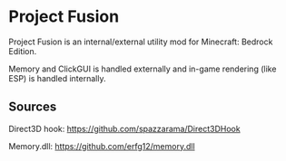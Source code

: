 # Project Fusion
Project Fusion is an internal/external utility mod for Minecraft: Bedrock Edition.

Memory and ClickGUI is handled externally and in-game rendering (like ESP) is handled internally.

## Sources
Direct3D hook: https://github.com/spazzarama/Direct3DHook 

Memory.dll: https://github.com/erfg12/memory.dll
